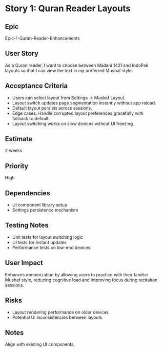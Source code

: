 # Story 1: Quran Reader Layouts

## Epic
Epic-1-Quran-Reader-Enhancements

## User Story
As a Quran reader, I want to choose between Madani 1421 and IndoPak layouts so that I can view the text in my preferred Mushaf style.

## Acceptance Criteria
- Users can select layout from Settings → Mushaf Layout.
- Layout switch updates page segmentation instantly without app reload.
- Default layout persists across sessions.
- Edge cases: Handle corrupted layout preferences gracefully with fallback to default.
- Layout switching works on slow devices without UI freezing.

## Estimate
2 weeks

## Priority
High

## Dependencies
- UI component library setup
- Settings persistence mechanism

## Testing Notes
- Unit tests for layout switching logic
- UI tests for instant updates
- Performance tests on low-end devices

## User Impact
Enhances memorization by allowing users to practice with their familiar Mushaf style, reducing cognitive load and improving focus during recitation sessions.

## Risks
- Layout rendering performance on older devices
- Potential UI inconsistencies between layouts

## Notes
Align with existing UI components.
